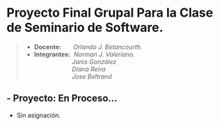 # Proyecto Final Grupal Para la Clase de Seminario de Software.
 >+ **Docente:** &nbsp; &nbsp; &nbsp; *Orlando J. Betancourth.*
 >+ **Integrantes:**&nbsp;&nbsp;*Norman J. Valeriano.* <br>
 > &nbsp; &nbsp; &nbsp; &nbsp; &nbsp; &nbsp; &nbsp; &nbsp; &nbsp; &nbsp; &nbsp; *Janis González* <br>
 > &nbsp; &nbsp; &nbsp; &nbsp; &nbsp; &nbsp; &nbsp; &nbsp; &nbsp; &nbsp; &nbsp; *Diana Reira* <br>
 > &nbsp; &nbsp; &nbsp; &nbsp; &nbsp; &nbsp; &nbsp; &nbsp; &nbsp; &nbsp; &nbsp; *Jose Beltrand*
## - **Proyecto:** En Proceso...
  -  Sin asignación.